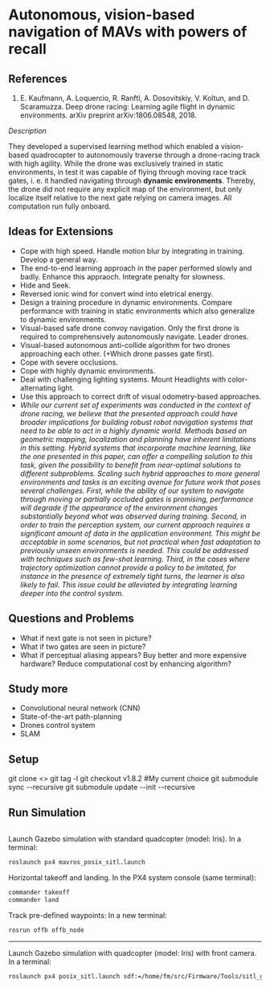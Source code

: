 # Autonomous, vision-based navigation of MAVs with powers of recall



## References

1. E. Kaufmann, A. Loquercio, R. Ranftl, A. Dosovitskiy, V. Koltun, and D. Scaramuzza. Deep drone racing: Learning agile flight in dynamic environments. arXiv preprint arXiv:1806.08548, 2018.

*Description*

They developed a supervised learning method which enabled a vision-based quadrocopter
to autonomously traverse through a drone-racing track with high agility. 
While the drone was exclusively trained in static environments, in test it was capable of
flying through moving race track gates, i. e. it handled navigating through **dynamic environments**.
Thereby, the drone did not require any explicit map of the environment, but
only localize itself relative to the next gate relying on camera images. All computation
run fully onboard.

## Ideas for Extensions

+ Cope with high speed. Handle motion blur by integrating in training. Develop a general way.
+ The end-to-end learning approach in the paper performed slowly and badly. Enhance this appraoch. Integrate penalty for slowness.
+ Hide and Seek.
+ Reversed ionic wind for convert wind into eletrical energy.
+ Design a training procedure in dynamic environments. Compare performance with training in static environments which also generalize to dynamic environments.
+ Visual-based safe drone convoy navigation. Only the first drone is required to comprehensively autonomously navigate. Leader drones.  
+ Visual-based autonomous anti-collide algorithm for two drones approaching each other. (+Which drone passes gate first).
+ Cope with severe occlusions.
+ Cope with highly dynamic environments.
+ Deal with challenging lighting systems. Mount Headlights with color-alternating light.
+ Use this approach to correct drift of visual odometry-based approaches.
+ *While our current set of experiments was conducted in the context of drone racing, we believe that
the presented approach could have broader implications for building robust robot navigation systems
that need to be able to act in a highly dynamic world. Methods based on geometric mapping,
localization and planning have inherent limitations in this setting. Hybrid systems that incorporate
machine learning, like the one presented in this paper, can offer a compelling solution to this task,
given the possibility to benefit from near-optimal solutions to different subproblems.
Scaling such hybrid approaches to more general environments and tasks is an exciting avenue for
future work that poses several challenges. First, while the ability of our system to navigate through
moving or partially occluded gates is promising, performance will degrade if the appearance of the
environment changes substantially beyond what was observed during training. Second, in order
to train the perception system, our current approach requires a significant amount of data in the
application environment. This might be acceptable in some scenarios, but not practical when fast
adaptation to previously unseen environments is needed. This could be addressed with techniques
such as few-shot learning. Third, in the cases where trajectory optimization cannot provide a policy
to be imitated, for instance in the presence of extremely tight turns, the learner is also likely to fail.
This issue could be alleviated by integrating learning deeper into the control system.*

## Questions and Problems
+ What if next gate is not seen in picture?
+ What if two gates are seen in picture?
+ What if perceptual aliasing appears? Buy better and more expensive hardware? Reduce computational cost by enhancing algorithm?

## Study more
+ Convolutional neural network (CNN)
+ State-of-the-art path-planning
+ Drones control system
+	SLAM

## Setup
git clone <<Firmware>>
git tag -l
git checkout v1.8.2 #My current choice
git submodule sync --recursive
git submodule update --init --recursive

## Run Simulation


```

```


Launch Gazebo simulation with standard quadcopter (model: Iris). In a terminal:
```bash
roslaunch px4 mavros_posix_sitl.launch
```
Horizontal takeoff and landing. In the PX4 system console (same terminal):
```bash
commander takeoff
commander land
```
Track pre-defined waypoints: In a new terminal:
```bash
rosrun offb offb_node
```
---

Launch Gazebo simulation with quadcopter (model: Iris) with front camera. In a terminal:
```bash
roslaunch px4 posix_sitl.launch sdf:=/home/fm/src/Firmware/Tools/sitl_gazebo/models/iris_fpv_cam/iris_fpv_cam.sdf
```


